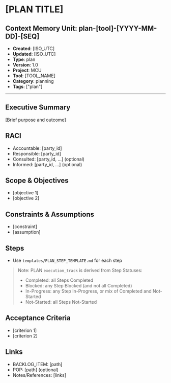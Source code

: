 # [PLAN TITLE]

## Context Memory Unit: plan-[tool]-[YYYY-MM-DD]-[SEQ]
- **Created**: [ISO_UTC]
- **Updated**: [ISO_UTC]
- **Type**: plan
- **Version**: 1.0
- **Project**: MCU
- **Tool**: [TOOL_NAME]
- **Category**: planning
- **Tags**: ["plan"]

---

## Executive Summary
[Brief purpose and outcome]

## RACI
- Accountable: [party_id]
- Responsible: [party_id]
- Consulted: [party_id, ...] (optional)
- Informed: [party_id, ...] (optional)

## Scope & Objectives
- [objective 1]
- [objective 2]

## Constraints & Assumptions
- [constraint]
- [assumption]

## Steps
- Use `templates/PLAN_STEP_TEMPLATE.md` for each step

> Note: PLAN `execution_track` is derived from Step Statuses:
> - Completed: all Steps Completed
> - Blocked: any Step Blocked (and not all Completed)
> - In-Progress: any Step In-Progress, or mix of Completed and Not-Started
> - Not-Started: all Steps Not-Started

## Acceptance Criteria
- [criterion 1]
- [criterion 2]

## Links
- BACKLOG_ITEM: [path]
- POP: [path] (optional)
- Notes/References: [links]
